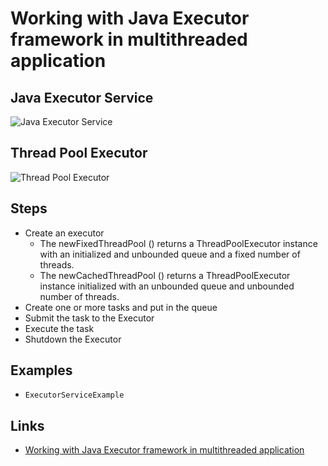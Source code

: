 # Working with Java Executor framework in multithreaded application

## Java Executor Service
![Java Executor Service](https://www.wailian.work/images/2018/11/02/JavaExecutor01-min.png)

## Thread Pool Executor
![Thread Pool Executor](https://www.wailian.work/images/2018/11/02/JavaExecutor02-min.png)

## Steps
- Create an executor
   - The newFixedThreadPool () returns a ThreadPoolExecutor instance with an initialized and unbounded queue and a fixed number of threads.
   - The newCachedThreadPool () returns a ThreadPoolExecutor instance initialized with an unbounded queue and unbounded number of threads.
- Create one or more tasks and put in the queue
- Submit the task to the Executor
- Execute the task
- Shutdown the Executor

## Examples
- `ExecutorServiceExample`

## Links
- [Working with Java Executor framework in multithreaded application](http://mrbool.com/working-with-java-executor-framework-in-multithreaded-application/27560)